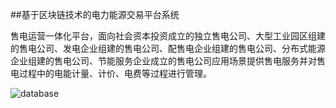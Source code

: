 ##基于区块链技术的电力能源交易平台系统

售电运营一体化平台，面向社会资本投资成立的独立售电公司、大型工业园区组建的售电公司、发电企业组建的售电公司、配售电企业组建的售电公司、分布式能源企业组建的售电公司、节能服务企业成立的售电公司应用场景提供售电服务并对售电过程中的电能计量、计价、电费等过程进行管理。

![database](../../picture/2-pic/平台框架.png)
